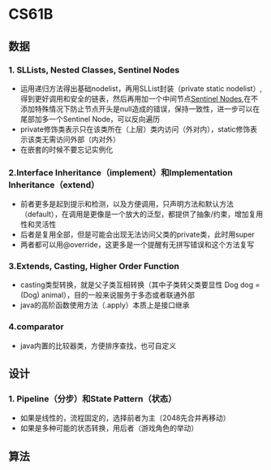 # CS61B


## 数据

### 1. SLLists, Nested Classes, Sentinel Nodes
  - 运用递归方法得出基础nodelist，再用SLList封装（private static nodelist）,得到更好调用和安全的链表，然后再用加一个中间节点[Sentinel Nodes](https://github.com/Berkeley-CS61B/lectureCode-fa20/blob/master/lists2/SLList.java),在不添加特殊情况下防止节点开头是null造成的错误，保持一致性，进一步可以在尾部加多一个Sentinel Node，可以反向遍历
  - private修饰类表示只在该类所在（上层）类内访问（外对内），static修饰表示该类无需访问外部（内对外）
  - 在嵌套的时候不要忘记实例化

### 2.Interface Inheritance（implement）和Implementation Inheritance（extend）
  - 前者更多是起到提示和检测，以及方便调用，只声明方法和默认方法（default），在调用是更像是一个放大的泛型，都提供了抽象/约束，增加复用性和灵活性
  - 后者是复用全部，但是可能会出现无法访问父类的private类，此时用super
  - 两者都可以用@override，这更多是一个提醒有无拼写错误和这个方法复写

### 3.Extends, Casting, Higher Order Function
  - casting类型转换，就是父子类互相转换（其中子类转父类要显性 Dog dog = (Dog) animal），目的一般来说服务于多态或者联通外部
  - java的高阶函数使用方法（.apply）本质上是接口继承

### 4.comparator
   - java内置的比较器类，方便排序查找，也可自定义


## 设计

### 1. Pipeline（分步）和State Pattern（状态）
  - 如果是线性的，流程固定的，选择前者为主（2048先合并再移动）
  - 如果是多种可能的状态转换，用后者（游戏角色的举动）



## 算法

